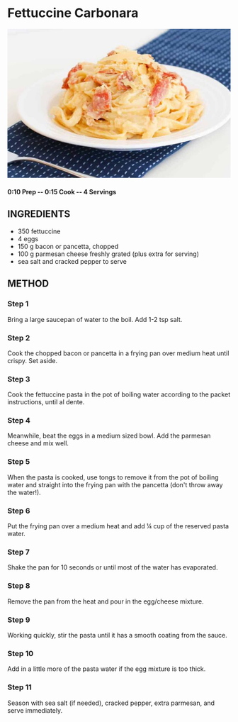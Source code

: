 # Fettuccine Carbonara
![](https://raw.githubusercontent.com/fuzzwah/recipes/master/pics/Fettuccine_carbonara.jpg)
#### 0:10 Prep -- 0:15 Cook -- 4 Servings
## INGREDIENTS
* 350 fettuccine
* 4 eggs
* 150 g bacon or pancetta, chopped
* 100 g parmesan cheese freshly grated (plus extra for serving)
* sea salt and cracked pepper to serve
## METHOD
### Step 1
Bring a large saucepan of water to the boil. Add 1-2 tsp salt.
### Step 2
Cook the chopped bacon or pancetta in a frying pan over medium heat until crispy. Set aside.
### Step 3
Cook the fettuccine pasta in the pot of boiling water according to the packet instructions, until al dente.
### Step 4
Meanwhile, beat the eggs in a medium sized bowl. Add the parmesan cheese and mix well.
### Step 5
When the pasta is cooked, use tongs to remove it from the pot of boiling water and straight into the frying pan with the pancetta (don't throw away the water!).
### Step 6
Put the frying pan over a medium heat and add ¼ cup of the reserved pasta water.
### Step 7
Shake the pan for 10 seconds or until most of the water has evaporated.
### Step 8
Remove the pan from the heat and pour in the egg/cheese mixture.
### Step 9
Working quickly, stir the pasta until it has a smooth coating from the sauce.
### Step 10
Add in a little more of the pasta water if the egg mixture is too thick.
### Step 11
Season with sea salt (if needed), cracked pepper, extra parmesan, and serve immediately.